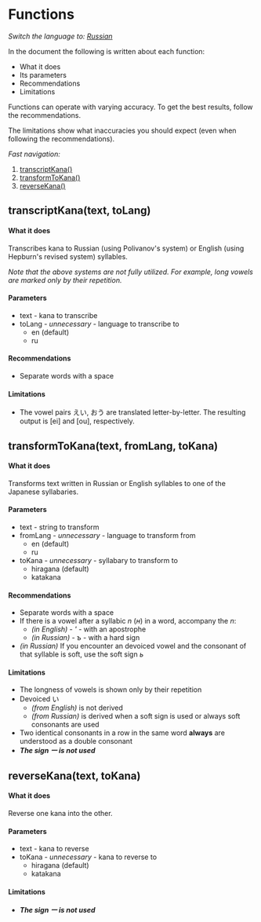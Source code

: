 # Functions

_Switch the language to: [Russian](../ru/functions.md)_

In the document the following is written about each function:

- What it does
- Its parameters
- Recommendations
- Limitations

Functions can operate with varying accuracy. To get the best results, follow the recommendations.

The limitations show what inaccuracies you should expect (even when following the recommendations).

_Fast navigation:_

1. [transcriptKana()](#transcriptKanatext-toLang)
2. [transformToKana()](#transformToKanatext-fromLang-toKana)
3. [reverseKana()](#reverseKanatext-toKana)

## transcriptKana(text, toLang)

#### What it does
Transcribes kana to Russian (using Polivanov's system) or English (using Hepburn's revised system) syllables.

_Note that the above systems are not fully utilized. For example, long vowels are marked only by their repetition._

#### Parameters

- text - kana to transcribe
- toLang - _unnecessary_ - language to transcribe to
  - en (default)
  - ru

#### Recommendations

- Separate words with a space

#### Limitations

- The vowel pairs えい, おう are translated letter-by-letter. The resulting output is [ei] and [ou], respectively.


## transformToKana(text, fromLang, toKana)

#### What it does
  
Transforms text written in Russian or English syllables to one of the Japanese syllabaries.
  
#### Parameters
  
- text - string to transform
- fromLang - _unnecessary_ - language to transform from
  - en (default)
  - ru
- toKana - _unnecessary_ - syllabary to transform to
  - hiragana (default)
  - katakana

#### Recommendations
  
- Separate words with a space
- If there is a vowel after a syllabic _n_ (_н_) in a word, accompany the _n_: 
  - _(in English)_ - _'_ - with an apostrophe
  - _(in Russian)_ - _ъ_ - with a hard sign 
- _(in Russian)_ If you encounter an devoiced vowel and the consonant of that syllable is soft, use the soft sign _ь_

#### Limitations
  
- The longness of vowels is shown only by their repetition
- Devoiced い 
  - _(from English)_ is not derived
  - _(from Russian)_ is derived when a soft sign is used or always soft consonants are used
- Two identical consonants in a row in the same word **always** are understood as a double consonant
- ***The sign ー is not used***


## reverseKana(text, toKana)

#### What it does

Reverse one kana into the other.

#### Parameters

- text - kana to reverse
- toKana - _unnecessary_ - kana to reverse to
  - hiragana (default)
  - katakana

#### Limitations

- ***The sign ー is not used***